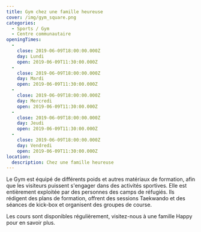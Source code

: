 ```yaml
---
title: Gym chez une famille heureuse
cover: /img/gym_square.png
categories:
  - Sports / Gym
  - Centre communautaire
openingTimes:
  - 
    close: 2019-06-09T18:00:00.000Z
    day: Lundi
    open: 2019-06-09T11:30:00.000Z
  - 
    close: 2019-06-09T18:00:00.000Z
    day: Mardi
    open: 2019-06-09T11:30:00.000Z
  - 
    close: 2019-06-09T18:00:00.000Z
    day: Mercredi
    open: 2019-06-09T11:30:00.000Z
  - 
    close: 2019-06-09T18:00:00.000Z
    day: Jeudi
    open: 2019-06-09T11:30:00.000Z
  - 
    close: 2019-06-09T18:00:00.000Z
    day: Vendredi
    open: 2019-06-09T11:30:00.000Z
location:
  description: Chez une famille heureuse
---
```


Le Gym est équipé de différents poids et autres matériaux de formation, afin que les visiteurs puissent s'engager dans des activités sportives. Elle est entièrement exploitée par des personnes des camps de réfugiés. Ils rédigent des plans de formation, offrent des sessions Taekwando et des séances de kick-box et organisent des groupes de course.

Les cours sont disponibles régulièrement, visitez-nous à une famille Happy pour en savoir plus.